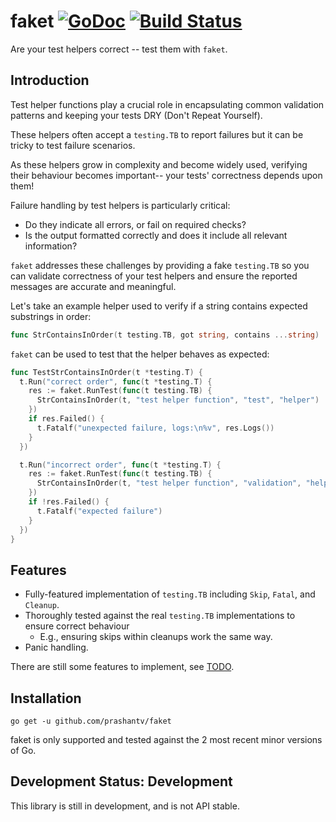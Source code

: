 # faket [![GoDoc][doc-img]][doc] [![Build Status][ci-img]][ci]

Are your test helpers correct -- test them with `faket`.

## Introduction

Test helper functions play a crucial role in
encapsulating common validation patterns
and keeping your tests DRY (Don't Repeat Yourself).

These helpers often accept a `testing.TB` to report failures
but it can be tricky to test failure scenarios.

As these helpers grow in complexity and become widely used,
verifying their behaviour becomes important--
your tests' correctness depends upon them!

Failure handling by test helpers is particularly critical:
 * Do they indicate all errors, or fail on required checks?
 * Is the output formatted correctly
   and does it include all relevant information?

`faket` addresses these challenges by providing a fake `testing.TB`
so you can validate correctness of your test helpers
and ensure the reported messages are accurate and meaningful.

Let's take an example helper used to verify
if a string contains expected substrings in order:

```go
func StrContainsInOrder(t testing.TB, got string, contains ...string)
```

`faket` can be used to test that the helper behaves as expected:
```go
func TestStrContainsInOrder(t *testing.T) {
  t.Run("correct order", func(t *testing.T) {
    res := faket.RunTest(func(t testing.TB) {
      StrContainsInOrder(t, "test helper function", "test", "helper")
    })
    if res.Failed() {
      t.Fatalf("unexpected failure, logs:\n%v", res.Logs())
    }
  })

  t.Run("incorrect order", func(t *testing.T) {
    res := faket.RunTest(func(t testing.TB) {
      StrContainsInOrder(t, "test helper function", "validation", "helper")
    })
    if !res.Failed() {
      t.Fatalf("expected failure")
    }
  })
}
```

## Features

 * Fully-featured implementation of `testing.TB`
   including `Skip`, `Fatal`, and `Cleanup`.
 * Thoroughly tested against the real `testing.TB`
   implementations to ensure correct behaviour
   * E.g., ensuring skips within cleanups work the same way.
 * Panic handling.

There are still some features to implement, see [TODO](TODO.md).

## Installation

`go get -u github.com/prashantv/faket`

faket is only supported and tested against the 2 most recent minor versions of Go.

## Development Status: Development

This library is still in development, and is not API stable.

[doc-img]: https://pkg.go.dev/badge/github.com/prashantv/zap
[doc]: https://pkg.go.dev/github.com/prashantv/faket
[ci-img]: https://github.com/prashantv/faket/actions/workflows/go.yml/badge.svg
[ci]: https://github.com/prashantv/faket/actions/workflows/go.yml
